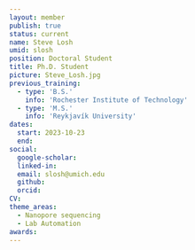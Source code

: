 ```yaml
---
layout: member
publish: true
status: current
name: Steve Losh
umid: slosh
position: Doctoral Student
title: Ph.D. Student 
picture: Steve_Losh.jpg
previous_training:
  - type: 'B.S.'
    info: 'Rochester Institute of Technology'
  - type: 'M.S.'
    info: 'Reykjavík University'
dates:
  start: 2023-10-23
  end: 
social: 
  google-scholar: 
  linked-in: 
  email: slosh@umich.edu
  github:
  orcid:
CV: 
theme_areas:
  - Nanopore sequencing
  - Lab Automation
awards:
---
```


